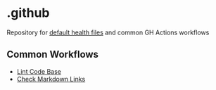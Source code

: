 # .github

Repository for [default health files](https://docs.github.com/en/communities/setting-up-your-project-for-healthy-contributions/creating-a-default-community-health-file) and common GH Actions workflows

## Common Workflows

- [Lint Code Base](.github/workflows/linter.yml)
- [Check Markdown Links](.github/workflows/mdlink.yml)
